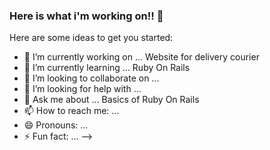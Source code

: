 ### Here is what i'm working on!! 👋

Here are some ideas to get you started:

- 🔭 I’m currently working on ... Website for delivery courier
- 🌱 I’m currently learning ... Ruby On Rails
- 👯 I’m looking to collaborate on ...
- 🤔 I’m looking for help with ...
- 💬 Ask me about ... Basics of Ruby On Rails
- 📫 How to reach me: ...
- 😄 Pronouns: ...
- ⚡ Fun fact: ...
-->
